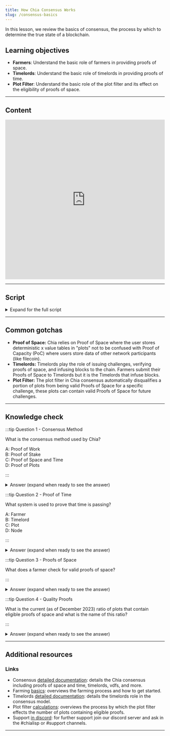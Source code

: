 ```yaml
---
title: How Chia Consensus Works
slug: /consensus-basics
---
```


In this lesson, we review the basics of consensus, the process by which to determine the true state of a blockchain.

## Learning objectives

- **Farmers**: Understand the basic role of farmers in providing proofs of space.
- **Timelords**: Understand the basic role of timelords in providing proofs of time.
- **Plot Filter**: Understand the basic role of the plot filter and its effect on the eligibility of proofs of space.

***

## Content

<div class="videoWrapper">
<iframe width="100%" height="504" src="https://www.youtube.com/embed/6fbZwfrYkcg" frameborder="0" allowfullscreen="allowfullscreen"></iframe>
</div>

***

## Script

<details>

<summary> Expand for the full script </summary>

00:00\
Consensus is the process by which to determine the true state of a blockchain. In short, by randomly selecting which node authorizes a new block, it becomes difficult for a bad actor to inject a false truth to the system.

00:20\
With Chia, the consensus method is called Proof of Space and Time. Nodes begin by pre-generating hashes to store on spare disk space, called "plots". While this takes a lot of work, the work is only done once, and the results are stored and referenced continuously.

00:40\
We call these nodes "Farmers".

The Timelord is a program that broadcasts a proof of time to the network to first prove that time has passed since the last challenge, and then to generate a new challenge to distribute to the Farmers. This challenge is what determines the winner of the current block.

01:00\
Next, a plot filter is implemented that automatically disqualifies a subset of plots. This further randomizes the winner, and is implemented fairly so each Farmer has the same chance of passing the filter. If the filter is passed, the Farmer will check their plots to find a quality proof of space,

01:20\
and submit it to the chain. If the proof is the highest quality, the Farmer is granted authority to process and add the block to the chain, and rewarded with XCH.

This consensus method maintains trustless security through high-decentralization while remaining energy efficient.

01:40

</details>

***

## Common gotchas

- **Proof of Space:** Chia relies on Proof of Space where the user stores deterministic x value tables in "plots" not to be confused with Proof of Capacity (PoC) where users store data of other network participants (like filecoin).
- **Timelords:** Timelords play the role of issuing challenges, verifying proofs of space, and infusing blocks to the chain. Farmers submit their Proofs of Space to Timelords but it is the Timelords that infuse blocks.
- **Plot Filter:** The plot filter in Chia consensus automatically disqualifies a portion of plots from being valid Proofs of Space for a specific challenge, these plots can contain valid Proofs of Space for future challenges.

***

## Knowledge check

:::tip Question 1 - Consensus Method

What is the consensus method used by Chia?

A: Proof of Work\
B: Proof of Stake\
C: Proof of Space and Time\
D: Proof of Plots

:::

<details>

<summary> Answer (expand when ready to see the answer)  </summary>

C: Proof of Space and Time

</details>

:::tip Question 2 - Proof of Time

What system is used to prove that time is passing?

A: Farmer\
B: Timelord\
C: Plot\
D: Node

:::

<details>

<summary> Answer (expand when ready to see the answer)  </summary>

B: Timelord

</details>

:::tip Question 3 - Proofs of Space

What does a farmer check for valid proofs of space?

:::

<details>

<summary> Answer (expand when ready to see the answer) </summary>

Plots (deterministic x-value tables)

</details>

:::tip Question 4 - Quality Proofs

What is the current (as of December 2023) ratio of plots that contain eligible proofs of space and what is the name of this ratio?

:::

<details>

<summary> Answer (expand when ready to see the answer) </summary>

1/512 , the plot filter.

</details>

***

## Additional resources

### Links

- Consensus [detailed documentation](https://docs.chia.net/consensus-intro): details the Chia consensus including proofs of space and time, timelords, vdfs, and more.
- Farming [basics](https://docs.chia.net/farming-basics): overviews the farming process and how to get started.
- Timelords [detailed documentation](https://docs.chia.net/timelord-algorithm): details the timelords role in the consensus model.
- Plot filter [calculations](https://docs.chia.net/signage-and-infusion-points): overviews the process by which the plot filter effects the number of plots containing eligible proofs.
- Support [in discord](https://discord.gg/chia): for further support join our discord server and ask in the #chialisp or #support channels.

***
